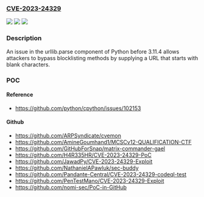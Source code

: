 ### [CVE-2023-24329](https://cve.mitre.org/cgi-bin/cvename.cgi?name=CVE-2023-24329)
![](https://img.shields.io/static/v1?label=Product&message=n%2Fa&color=blue)
![](https://img.shields.io/static/v1?label=Version&message=n%2Fa&color=blue)
![](https://img.shields.io/static/v1?label=Vulnerability&message=n%2Fa&color=brighgreen)

### Description

An issue in the urllib.parse component of Python before 3.11.4 allows attackers to bypass blocklisting methods by supplying a URL that starts with blank characters.

### POC

#### Reference
- https://github.com/python/cpython/issues/102153

#### Github
- https://github.com/ARPSyndicate/cvemon
- https://github.com/AmineGoumhand1/MCSCv12-QUALIFICATION-CTF
- https://github.com/GitHubForSnap/matrix-commander-gael
- https://github.com/H4R335HR/CVE-2023-24329-PoC
- https://github.com/JawadPy/CVE-2023-24329-Exploit
- https://github.com/NathanielAPawluk/sec-buddy
- https://github.com/Pandante-Central/CVE-2023-24329-codeql-test
- https://github.com/PenTestMano/CVE-2023-24329-Exploit
- https://github.com/nomi-sec/PoC-in-GitHub

